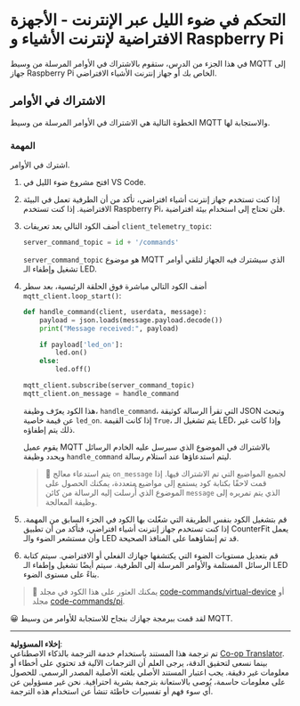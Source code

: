 <!--
CO_OP_TRANSLATOR_METADATA:
{
  "original_hash": "c527ce85d69b1a3875366ec61cbed8aa",
  "translation_date": "2025-08-26T23:09:31+00:00",
  "source_file": "1-getting-started/lessons/4-connect-internet/single-board-computer-commands.md",
  "language_code": "ar"
}
-->
# التحكم في ضوء الليل عبر الإنترنت - الأجهزة الافتراضية لإنترنت الأشياء و Raspberry Pi

في هذا الجزء من الدرس، ستقوم بالاشتراك في الأوامر المرسلة من وسيط MQTT إلى جهاز Raspberry Pi الخاص بك أو جهاز إنترنت الأشياء الافتراضي.

## الاشتراك في الأوامر

الخطوة التالية هي الاشتراك في الأوامر المرسلة من وسيط MQTT والاستجابة لها.

### المهمة

اشترك في الأوامر.

1. افتح مشروع ضوء الليل في VS Code.

1. إذا كنت تستخدم جهاز إنترنت أشياء افتراضي، تأكد من أن الطرفية تعمل في البيئة الافتراضية. إذا كنت تستخدم Raspberry Pi، فلن تحتاج إلى استخدام بيئة افتراضية.

1. أضف الكود التالي بعد تعريفات `client_telemetry_topic`:

    ```python
    server_command_topic = id + '/commands'
    ```

    `server_command_topic` هو موضوع MQTT الذي سيشترك فيه الجهاز لتلقي أوامر تشغيل وإطفاء الـ LED.

1. أضف الكود التالي مباشرة فوق الحلقة الرئيسية، بعد سطر `mqtt_client.loop_start()`:

    ```python
    def handle_command(client, userdata, message):
        payload = json.loads(message.payload.decode())
        print("Message received:", payload)
    
        if payload['led_on']:
            led.on()
        else:
            led.off()
    
    mqtt_client.subscribe(server_command_topic)
    mqtt_client.on_message = handle_command
    ```

    هذا الكود يعرّف وظيفة، `handle_command`، التي تقرأ الرسالة كوثيقة JSON وتبحث عن قيمة خاصية `led_on`. إذا كانت القيمة `True`، يتم تشغيل الـ LED، وإذا كانت غير ذلك يتم إطفاؤه.

    يقوم عميل MQTT بالاشتراك في الموضوع الذي سيرسل عليه الخادم الرسائل ويحدد وظيفة `handle_command` ليتم استدعاؤها عند استلام رسالة.

    > 💁 يتم استدعاء معالج `on_message` لجميع المواضيع التي تم الاشتراك فيها. إذا قمت لاحقًا بكتابة كود يستمع إلى مواضيع متعددة، يمكنك الحصول على الموضوع الذي أُرسلت إليه الرسالة من كائن `message` الذي يتم تمريره إلى وظيفة المعالجة.

1. قم بتشغيل الكود بنفس الطريقة التي شغّلت بها الكود في الجزء السابق من المهمة. إذا كنت تستخدم جهاز إنترنت أشياء افتراضي، فتأكد من أن تطبيق CounterFit يعمل وأن مستشعر الضوء والـ LED قد تم إنشاؤهما على المنافذ الصحيحة.

1. قم بتعديل مستويات الضوء التي يكتشفها جهازك الفعلي أو الافتراضي. سيتم كتابة الرسائل المستلمة والأوامر المرسلة إلى الطرفية. سيتم أيضًا تشغيل وإطفاء الـ LED بناءً على مستوى الضوء.

> 💁 يمكنك العثور على هذا الكود في مجلد [code-commands/virtual-device](../../../../../1-getting-started/lessons/4-connect-internet/code-commands/virtual-device) أو مجلد [code-commands/pi](../../../../../1-getting-started/lessons/4-connect-internet/code-commands/pi).

😀 لقد قمت ببرمجة جهازك بنجاح للاستجابة للأوامر من وسيط MQTT.

---

**إخلاء المسؤولية**:  
تم ترجمة هذا المستند باستخدام خدمة الترجمة بالذكاء الاصطناعي [Co-op Translator](https://github.com/Azure/co-op-translator). بينما نسعى لتحقيق الدقة، يرجى العلم أن الترجمات الآلية قد تحتوي على أخطاء أو معلومات غير دقيقة. يجب اعتبار المستند الأصلي بلغته الأصلية المصدر الرسمي. للحصول على معلومات حاسمة، يُوصى بالاستعانة بترجمة بشرية احترافية. نحن غير مسؤولين عن أي سوء فهم أو تفسيرات خاطئة تنشأ عن استخدام هذه الترجمة.